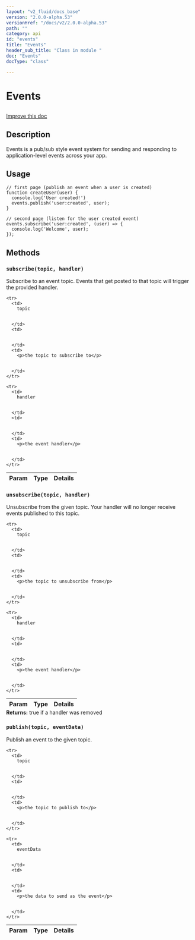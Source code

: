 ```yaml
---
layout: "v2_fluid/docs_base"
version: "2.0.0-alpha.53"
versionHref: "/docs/v2/2.0.0-alpha.53"
path: ""
category: api
id: "events"
title: "Events"
header_sub_title: "Class in module "
doc: "Events"
docType: "class"

---
```










<h1 class="api-title">


Events






</h1>

<a class="improve-v2-docs" href='http://github.com/driftyco/ionic/edit/2.0/ionic/util/events.ts#L0'>
Improve this doc
</a>






<!-- description -->
<h2>Description</h2>

<p>Events is a pub/sub style event system for sending and responding to application-level
events across your app.</p>

<!-- @usage tag -->

<h2>Usage</h2>

<pre><code class="lang-ts">// first page (publish an event when a user is created)
function createUser(user) {
  console.log(&#39;User created!&#39;)
  events.publish(&#39;user:created&#39;, user);
}

// second page (listen for the user created event)
events.subscribe(&#39;user:created&#39;, (user) =&gt; {
  console.log(&#39;Welcome&#39;, user);
});
</code></pre>




<!-- @property tags -->


<!-- methods on the class -->

<h2>Methods</h2>

<div id="subscribe"></div>

<h3>
<code>subscribe(topic,&nbsp;handler)</code>


</h3>

Subscribe to an event topic. Events that get posted to that topic
will trigger the provided handler.



<table class="table param-table" style="margin:0;">
  <thead>
    <tr>
      <th>Param</th>
      <th>Type</th>
      <th>Details</th>
    </tr>
  </thead>
  <tbody>

    <tr>
      <td>
        topic


      </td>
      <td>


      </td>
      <td>
        <p>the topic to subscribe to</p>


      </td>
    </tr>

    <tr>
      <td>
        handler


      </td>
      <td>


      </td>
      <td>
        <p>the event handler</p>


      </td>
    </tr>

  </tbody>
</table>








<div id="unsubscribe"></div>

<h3>
<code>unsubscribe(topic,&nbsp;handler)</code>


</h3>

Unsubscribe from the given topic. Your handler will
no longer receive events published to this topic.



<table class="table param-table" style="margin:0;">
  <thead>
    <tr>
      <th>Param</th>
      <th>Type</th>
      <th>Details</th>
    </tr>
  </thead>
  <tbody>

    <tr>
      <td>
        topic


      </td>
      <td>


      </td>
      <td>
        <p>the topic to unsubscribe from</p>


      </td>
    </tr>

    <tr>
      <td>
        handler


      </td>
      <td>


      </td>
      <td>
        <p>the event handler</p>


      </td>
    </tr>

  </tbody>
</table>





<div class="return-value">
<i class="icon ion-arrow-return-left"></i>
<b>Returns:</b>
   true if a handler was removed


</div>




<div id="publish"></div>

<h3>
<code>publish(topic,&nbsp;eventData)</code>


</h3>

Publish an event to the given topic.



<table class="table param-table" style="margin:0;">
  <thead>
    <tr>
      <th>Param</th>
      <th>Type</th>
      <th>Details</th>
    </tr>
  </thead>
  <tbody>

    <tr>
      <td>
        topic


      </td>
      <td>


      </td>
      <td>
        <p>the topic to publish to</p>


      </td>
    </tr>

    <tr>
      <td>
        eventData


      </td>
      <td>


      </td>
      <td>
        <p>the data to send as the event</p>


      </td>
    </tr>

  </tbody>
</table>






<!-- related link --><!-- end content block -->


<!-- end body block -->
